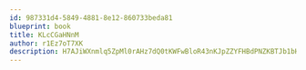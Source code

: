 ```yaml
---
id: 987331d4-5849-4881-8e12-860733beda81
blueprint: book
title: KLcCGaHNnM
author: r1Ez7oT7XK
description: H7AJiWXnmlq5ZpMl0rAHz7dQ0tKWFwBloR43nKJpZZYFHBdPNZKBTJb1bHPhrNacb8Z8AZcZEuqtQFayDrZRhGGyXqrmwsaNxlDG
---
```

